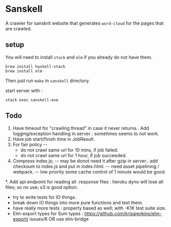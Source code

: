 # Sanskell
A crawler for sanskrit website that generates `word-cloud` for the pages that are crawled.

## setup
You will need to install `stack` and `elm` if you already do not have them.

```
brew install haskell-stack
brew install elm
```

Then just run `make` in `sanskell` directory.

start server with :

`stack exec sanskell-exe`

## Todo
1. Have timeout for "crawling thread" in case it never returns..
   Add logging/exception handling in server : sometimes seems to not work.
2. Have job start/finish time in JobResult.
3. For fair policy --
   * do not crawl same url for 10 mins, if job failed.
   * do not crawl same url for 1 hour, if job succeeded.
4. Compress index.js; -- may be donot need it after gzip in server..
   add checksum to index.js and put in index.html. -- need asset pipelining / webpack. -- low priority
   some cache control of 1 minute would be good.

*. Add api endpoint for reading all .response files : heroku dyno will lose all files; so no use; s3 is good option.
* try to write tests for IO things.
* break down IO things into more pure functions and test them.
* have really more tests : property based as well; with -K1K test suite size.
* Elm-export types for Sum types : https://github.com/krisajenkins/elm-export/
issues/6 OR use elm-bridge
